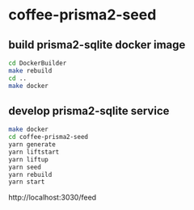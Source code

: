 # coffee-prisma2-seed

## build prisma2-sqlite docker image

```bash
cd DockerBuilder
make rebuild
cd ..
make docker
```

## develop prisma2-sqlite service

```bash
make docker
cd coffee-prisma2-seed
yarn generate
yarn liftstart
yarn liftup
yarn seed
yarn rebuild
yarn start
```

http://localhost:3030/feed
